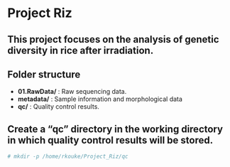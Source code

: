 
# Project Riz

## This project focuses on the analysis of genetic diversity in rice after irradiation.

## Folder structure

- **01.RawData/** : Raw sequencing data.
- **metadata/** : Sample information and morphological data 
- **qc/** : Quality control results.

## Create a “qc” directory in the working directory in which quality control results will be stored.
```bash
# mkdir -p /home/rkouke/Project_Riz/qc



